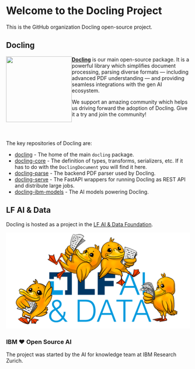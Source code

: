 # Welcome to the Docling Project

This is the GitHub organization Docling open-source project.

## Docling

<img align="left" width="180" height="180" src="https://raw.githubusercontent.com/docling-project/docling/refs/heads/main/docs/assets/logo.svg">

**<a href="https://github.com/docling-project/docling">Docling</a>** is our main open-source package. It is a powerful library which simplifies document processing, parsing diverse formats — including advanced PDF understanding — and providing seamless integrations with the gen AI ecosystem.

We support an amazing community which helps us driving forward the adoption of Docling.
Give it a try and join the community!

<br /><br />

The key repositories of Docling are:

- [docling](https://github.com/docling-project/docling) - The home of the main `docling` package.
- [docling-core](https://github.com/docling-project/docling-core) -  The definition of types, transforms, serializers, etc. If it has to do with the `DoclingDocument` you will find it here.
- [docling-parse](https://github.com/docling-project/docling-parse) - The backend PDF parser used by Docling.
- [docling-serve](https://github.com/docling-project/docling-serve) - The FastAPI wrappers for running Docling as REST API and distribute large jobs.
- [docling-ibm-models](https://github.com/docling-project/docling-ibm-models) - The AI models powering Docling.


## LF AI & Data

Docling is hosted as a project in the [LF AI & Data Foundation](https://lfaidata.foundation/projects/).

<img src="./img/lfai-docling.png" width="600" />

### IBM ❤️ Open Source AI

The project was started by the AI for knowledge team at IBM Research Zurich.

